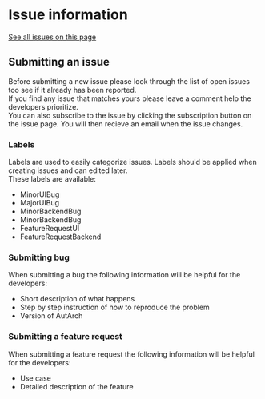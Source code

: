 # Issue information
[See all issues on this page](https://github.com/PrevasAutArch/AutArchCustomer/issues)
## Submitting an issue
Before submitting a new issue please look through the list of open issues too see if it already has been reported.  
If you find any issue that matches yours please leave a comment help the developers prioritize.  
You can also subscribe to the issue by clicking the subscription button on the issue page. You will then recieve an email when the issue changes.
### Labels
Labels are used to easily categorize issues. Labels should be applied when creating issues and can edited later.  
These labels are available:
- MinorUIBug
- MajorUIBug
- MinorBackendBug
- MinorBackendBug
- FeatureRequestUI
- FeatureRequestBackend
  
	
### Submitting bug
When submitting a bug the following information will be helpful for the developers:
- Short description of what happens
- Step by step instruction of how to reproduce the problem
- Version of AutArch
  
	
### Submitting a feature request
When submitting a feature request the following information will be helpful for the developers:
- Use case
- Detailed description of the feature
